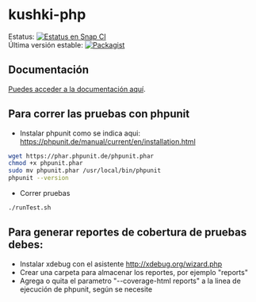 # kushki-php

Estatus: [![Estatus en Snap CI](https://img.shields.io/snap-ci/Kushki/kushki-php/master.svg?maxAge=2592000)](https://snap-ci.com/Kushki/kushki-php)  
Última versión estable: [![Packagist](https://img.shields.io/packagist/v/kushki/kushki-php.svg?maxAge=2592000)](https://packagist.org/packages/kushki/kushki-php)

## Documentación

[Puedes acceder a la documentación aquí](https://demo.kushkipagos.com/docs/php).

## Para correr las pruebas con phpunit

- Instalar phpunit como se indica aqui: https://phpunit.de/manual/current/en/installation.html

```sh
wget https://phar.phpunit.de/phpunit.phar
chmod +x phpunit.phar
sudo mv phpunit.phar /usr/local/bin/phpunit
phpunit --version
```

- Correr pruebas

```sh
./runTest.sh
```

## Para generar reportes de cobertura de pruebas debes:

- Instalar xdebug con el asistente http://xdebug.org/wizard.php
- Crear una carpeta para almacenar los reportes, por ejemplo "reports"
- Agrega o quita el parametro "--coverage-html reports" a la linea de ejecución de phpunit, según se necesite
